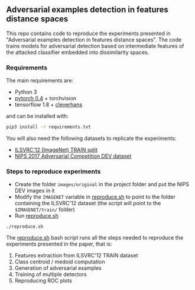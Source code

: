 ## Adversarial examples detection in features distance spaces

This repo contains code to reproduce the experiments presented in "Adversarial examples detection in features distance spaces".
The code trains models for adversarial detection based on intermediate features of the attacked classifier embedded into dissimilarity spaces.

### Requirements
The main requirements are:
- Python 3
- [pytorch 0.4](https://pytorch.org/) + torchvision 
- tensorflow 1.8 + [cleverhans](https://github.com/tensorflow/cleverhans)

and can be installed with:
```sh
pip3 install -r requirements.txt
``` 
You will also need the following datasets to replicate the experiments:
- [ILSVRC'12 (ImageNet) TRAIN split](http://www.image-net.org/download-images)
- [NIPS 2017 Adversarial Competition DEV dataset](https://github.com/tensorflow/cleverhans/tree/master/examples/nips17_adversarial_competition/dataset)
 
### Steps to reproduce experiments

- Create the folder `images/original` in the project folder and put the NIPS DEV images in it
- Modify the `IMAGENET` variable in [reproduce.sh](reproduce.sh) to point to the folder containing the ILSVRC'12 dataset (the script will point to the `$IMAGENET/train/` folder)
- Run [reproduce.sh](reproduce.sh)
 ```shell
 ./reproduce.sh
 ```
 
The [reproduce.sh](reproduce.sh) bash script runs all the steps needed to reproduce the experiments presented in the paper, that is:
1. Features extraction from ILSVRC'12 TRAIN dataset
2. Class centroid / medoid computation
3. Generation of adversarial examples 
4. Training of multiple detectors
5. Reproducing ROC plots